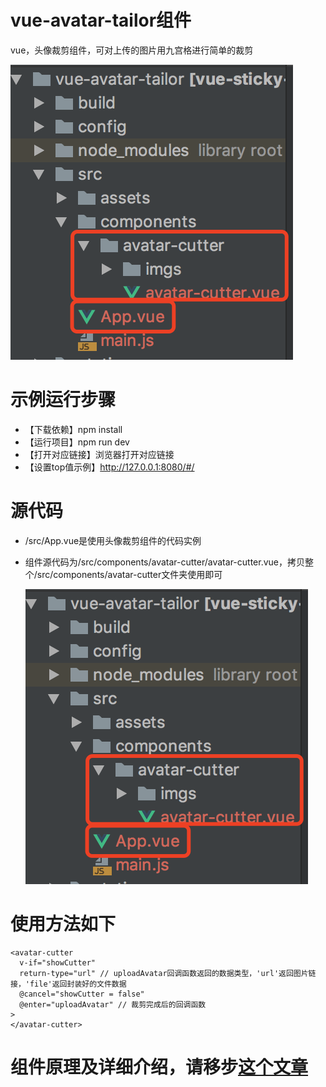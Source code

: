 # vue-avatar-tailor组件
vue，头像裁剪组件，可对上传的图片用九宫格进行简单的裁剪

![运行效果](./src.png)


# 示例运行步骤
- 【下载依赖】npm install
- 【运行项目】npm run dev
- 【打开对应链接】浏览器打开对应链接
- 【设置top值示例】http://127.0.0.1:8080/#/



# 源代码
- /src/App.vue是使用头像裁剪组件的代码实例
- 组件源代码为/src/components/avatar-cutter/avatar-cutter.vue，拷贝整个/src/components/avatar-cutter文件夹使用即可

  ![源代码](./src.png)



# 使用方法如下
  ```
  <avatar-cutter
    v-if="showCutter"
    return-type="url" // uploadAvatar回调函数返回的数据类型，'url'返回图片链接，'file'返回封装好的文件数据
    @cancel="showCutter = false"
    @enter="uploadAvatar" // 裁剪完成后的回调函数
  >
  </avatar-cutter>
  ```


# 组件原理及详细介绍，请移步[这个文章](https://segmentfault.com/a/1190000016587224)
